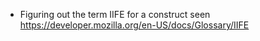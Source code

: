 * Figuring out the term IIFE for a construct seen
  https://developer.mozilla.org/en-US/docs/Glossary/IIFE